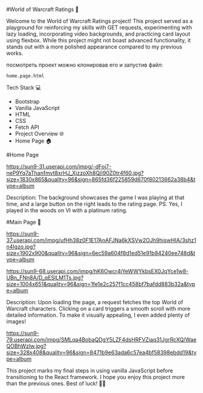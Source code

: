 #World of Warcraft Ratings 🚀

Welcome to the World of Warcraft Ratings project! This project served as a playground for reinforcing my skills with GET requests, experimenting with lazy loading, incorporating video backgrounds, and practicing card layout using flexbox. While this project might not boast advanced functionality, it stands out with a more polished appearance compared to my previous works.

посмотреть проект можно клонировав его и запустив файл:

``home.page.html``

Tech Stack 💻
- Bootstrap
- Vanilla JavaScript
- HTML
- CSS
- Fetch API
- Project Overview 🌐
- Home Page 🏠
  
#Home Page

https://sun9-31.userapi.com/impg/-dFoj7-neP9Yq7aThanfmvt8xrHJ_XjzzoXh8Q/i90Z0tr4f60.jpg?size=1830x865&quality=96&sign=865fd36f225859d670f80213662a38b4&type=album

Description: The background showcases the game I was playing at that time, and a large button on the right leads to the rating page. PS. Yes, I played in the woods on VI with a platinum rating.

#Main Page 🌟

https://sun9-37.userapi.com/impg/ufHh38z0F1E17AnAFJNa6kXSVw2OJh9hiswHIA/3shz1n4Igzo.jpg?size=1902x900&quality=96&sign=6ec59a604f8d1ed51e91b84240ee748d&type=album

https://sun9-68.userapi.com/impg/hK6Owcr4jYeWWYkbsEX0JqYce1w8-UBn_FNn8A/D_qESlLM1Ts.jpg?size=1004x651&quality=96&sign=1fe1e2c257f1cc458bf7bafdd883b32a&type=album

Description: Upon loading the page, a request fetches the top World of Warcraft characters. Clicking on a card triggers a smooth scroll with more detailed information. To make it visually appealing, I even added plenty of images!

https://sun9-79.userapi.com/impg/SMLqa4BobaQDgY5LZF4dsHRFVZiaq31JgrRcXQ/WaeQOBhWzIw.jpg?size=328x408&quality=96&sign=8471b9e63ada6c57ea4bf58398ebdd19&type=album

This project marks my final steps in using vanilla JavaScript before transitioning to the React framework. I hope you enjoy this project more than the previous ones. Best of luck! 🌈✨










